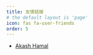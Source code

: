 ```yaml
---
title: 友情链接
# the default layout is 'page'
icon: fas fa-user-friends
order: 5
---
```


- [Akash Hamal](https://akashhamal0x01.medium.com/)
